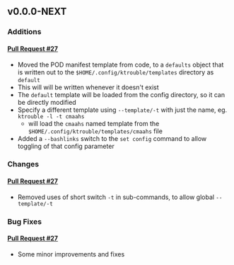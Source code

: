 ## v0.0.0-NEXT

### Additions

#### [Pull Request #27](https://github.com/Maahsome/ktrouble/pull/27)

- Moved the POD manifest template from code, to a `defaults` object that is written out to the `$HOME/.config/ktrouble/templates` directory as `default`
- This will will be written whenever it doesn't exist
- The `default` template will be loaded from the config directory, so it can be directly modified
- Specify a different template using `--template/-t` with just the name, eg. `ktrouble -l -t cmaahs`
  - will load the `cmaahs` named template from the `$HOME/.config/ktrouble/templates/cmaahs` file
- Added a `--bashlinks` switch to the `set config` command to allow toggling of that config parameter


### Changes

#### [Pull Request #27](https://github.com/Maahsome/ktrouble/pull/27)

- Removed uses of short switch `-t` in sub-commands, to allow global `--template/-t`


### Bug Fixes

#### [Pull Request #27](https://github.com/Maahsome/ktrouble/pull/27)

- Some minor improvements and fixes


